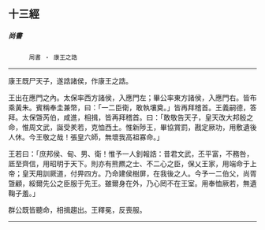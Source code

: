 

## 十三經

##### 尚書
　　　`周書 ‧ 康王之誥`

* * *

康王既尸天子，遂誥諸侯，作康王之誥。

王出在應門之內。太保率西方諸侯，入應門左；畢公率東方諸侯，入應門右。皆布乘黃朱。賓稱奉圭兼幣，曰：「一二臣衛，敢執壤奠。」皆再拜稽首。王義嗣德，答拜。太保曁芮伯，咸進，相揖，皆再拜稽首。曰：「敢敬告天子，皇天改大邦殷之命，惟周文武，誕受羑若，克恤西土。惟新陟王，畢協賞罰，戡定厥功，用敷遺後人休。今王敬之哉！張皇六師，無壞我高祖寡命。」

王若曰：「庶邦侯、甸、男、衛！惟予一人釗報誥：昔君文武，丕平富，不務咎，厎至齊信，用昭明于天下。則亦有熊羆之士、不二心之臣，保乂王家，用端命于上帝；皇天用訓厥道，付畀四方。乃命建侯樹屏，在我後之人。今予一二伯父，尚胥曁顧，綏爾先公之臣服于先王。雖爾身在外，乃心罔不在王室。用奉恤厥若，無遺鞠子羞。」

群公既皆聽命，相揖趨出。王釋冕，反喪服。

* * *

